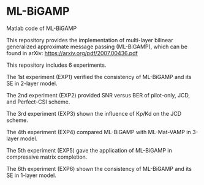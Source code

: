 # ML-BiGAMP
Matlab code of ML-BiGAMP



This repository provides the implementation of multi-layer bilinear generalized approximate message passing (ML-BiGAMP), which can be found in arXiv: https://arxiv.org/pdf/2007.00436.pdf

This repository includes 6 experiments. 

The 1st experiment (EXP1) verified the consistency of ML-BiGAMP and its SE in 2-layer model. 

The 2nd experiment (EXP2) provided SNR versus BER of pilot-only, JCD, and Perfect-CSI scheme. 

The 3rd experiment (EXP3) shown the influence of Kp/Kd on the JCD scheme. 

The 4th experiment (EXP4) compared ML-BiGAMP with ML-Mat-VAMP in 3-layer model. 

The 5th experiment (EXP5) gave the application of ML-BiGAMP in compressive matrix completion.

The 6th experiment (EXP6) shown the consistency of ML-BiGAMP and  its SE in 1-layer model. 
